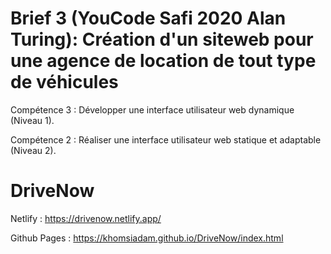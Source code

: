 # Brief 3 (YouCode Safi 2020 Alan Turing): Création d'un siteweb pour une agence de location de tout type de véhicules

Compétence 3 : Développer une interface utilisateur web dynamique (Niveau 1).

Compétence 2 : Réaliser une interface utilisateur web statique et adaptable (Niveau 2).

# DriveNow

Netlify :
https://drivenow.netlify.app/

Github Pages :
https://khomsiadam.github.io/DriveNow/index.html
